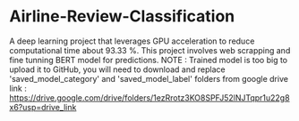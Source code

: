 # Airline-Review-Classification
A deep learning project that leverages GPU acceleration to reduce computational time about 93.33 %. This project involves web scrapping and fine tunning BERT model for predictions.
NOTE : Trained model is too big to upload it to GitHub, you will need to download and replace 'saved_model_category' and 'saved_model_label' folders from google drive link : https://drive.google.com/drive/folders/1ezRrotz3KO8SPFJ52lNJTqpr1u22g8x6?usp=drive_link
